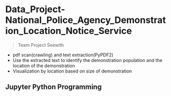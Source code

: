 # Data_Project-National_Police_Agency_Demonstration_Location_Notice_Service
> Team Project Seewith
- pdf scan(crawling) and text extraction(PyPDF2)
- Use the extracted text to identify the demonstration population and the location of the demonstration
- Visualization by location based on size of demonstration
## Jupyter Python Programming
